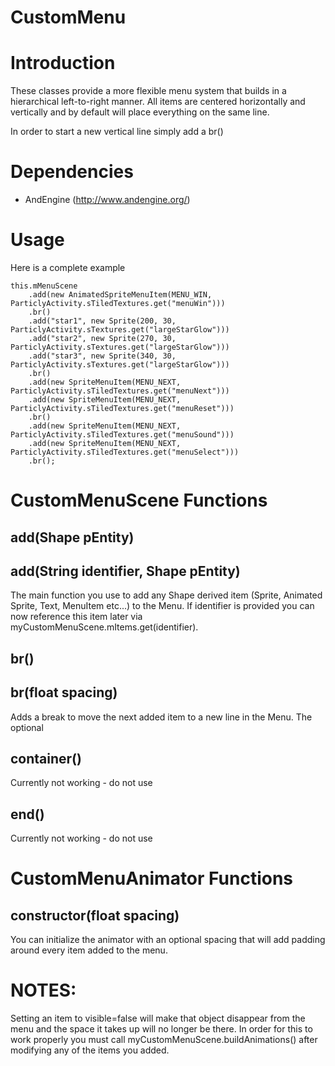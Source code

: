 CustomMenu
======================================================================

# Introduction

These classes provide a more flexible menu system that builds in a hierarchical left-to-right manner. All items are centered horizontally and vertically and by default will place everything on the same line.

In order to start a new vertical line simply add a br() 

# Dependencies

  * AndEngine (http://www.andengine.org/)

# Usage

Here is a complete example

	this.mMenuScene
		.add(new AnimatedSpriteMenuItem(MENU_WIN, ParticlyActivity.sTiledTextures.get("menuWin")))
		.br()
		.add("star1", new Sprite(200, 30, ParticlyActivity.sTextures.get("largeStarGlow")))
		.add("star2", new Sprite(270, 30, ParticlyActivity.sTextures.get("largeStarGlow")))
		.add("star3", new Sprite(340, 30, ParticlyActivity.sTextures.get("largeStarGlow")))
		.br()
		.add(new SpriteMenuItem(MENU_NEXT, ParticlyActivity.sTiledTextures.get("menuNext")))
		.add(new SpriteMenuItem(MENU_NEXT, ParticlyActivity.sTiledTextures.get("menuReset")))
		.br()
		.add(new SpriteMenuItem(MENU_NEXT, ParticlyActivity.sTiledTextures.get("menuSound")))			
		.add(new SpriteMenuItem(MENU_NEXT, ParticlyActivity.sTiledTextures.get("menuSelect")))
		.br();

# CustomMenuScene Functions

## add(Shape pEntity)
## add(String identifier, Shape pEntity)

The main function you use to add any Shape derived item (Sprite, Animated Sprite, Text, MenuItem etc...) to the Menu. If identifier is provided you can now reference this item later via myCustomMenuScene.mItems.get(identifier).

## br()
## br(float spacing)

Adds a break to move the next added item to a new line in the Menu. The optional

## container()

Currently not working - do not use

## end()

Currently not working - do not use

# CustomMenuAnimator Functions

## constructor(float spacing)

You can initialize the animator with an optional spacing that will add padding around every item added to the menu.

# NOTES:

Setting an item to visible=false will make that object disappear from the menu and the space it takes up will no longer be there. In order for this to work properly you must call myCustomMenuScene.buildAnimations() after modifying any of the items you added.
